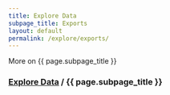 ```yaml
---
title: Explore Data
subpage_title: Exports
layout: default
permalink: /explore/exports/
---
```


More on {{ page.subpage_title }}

<h3> <a href="{{ site.baseurl }}/explore/">Explore Data</a> / {{ page.subpage_title }}</h3>
